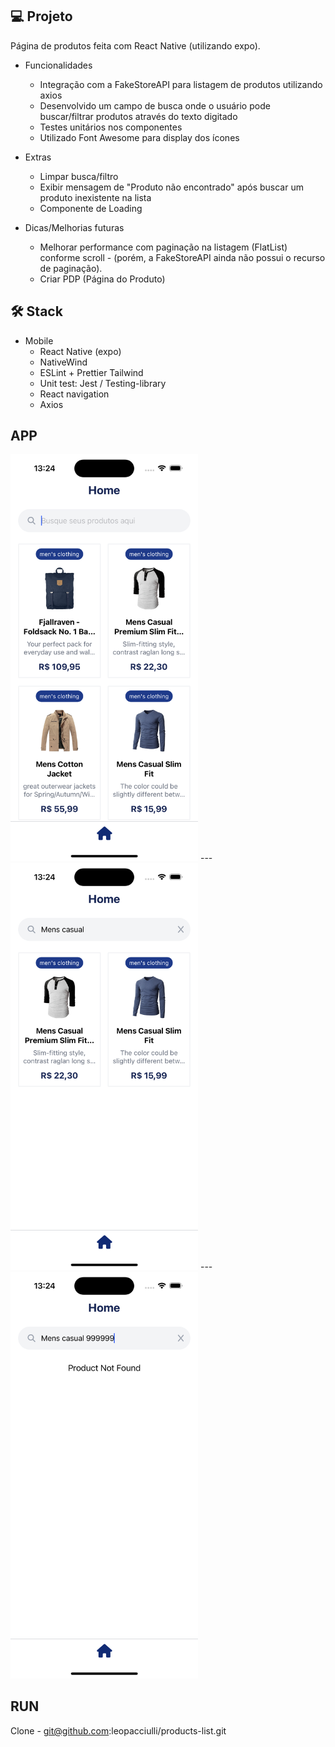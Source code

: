 ## 💻 Projeto

Página de produtos feita com React Native (utilizando expo).
- Funcionalidades
  - Integração com a FakeStoreAPI para listagem de produtos utilizando axios
  - Desenvolvido um campo de busca onde o usuário pode buscar/filtrar produtos através do texto digitado
  - Testes unitários nos componentes
  - Utilizado Font Awesome para display dos ícones

- Extras
  - Limpar busca/filtro
  - Exibir mensagem de "Produto não encontrado" após buscar um produto inexistente na lista
  - Componente de Loading

- Dicas/Melhorias futuras
  - Melhorar performance com paginação na listagem (FlatList) conforme scroll - (porém, a FakeStoreAPI ainda não possui o recurso de paginação).
  - Criar PDP (Página do Produto)

## 🛠️ Stack

- Mobile
  - React Native (expo)
  - NativeWind
  - ESLint + Prettier Tailwind
  - Unit test: Jest / Testing-library
  - React navigation
  - Axios

## APP
<img src="./src/screenshots/home.png" width="300px">
---
<img src="./src/screenshots/busca.png" width="300px">
---
<img src="./src/screenshots/not-found.png" width="300px">

## RUN
Clone - git@github.com:leopacciulli/products-list.git